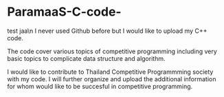 # ParamaaS-C-code-

test jaa\n
I never used Github before but I would  like to upload my C++ code.

The code cover various topics of competitive programming including very basic topics to complicate data structure and algorithm.

I would like to contribute to Thailand Competitive Programmming society with my code.
I will further organize and upload the additional information for whom would like to be succesful in competitive programming.
